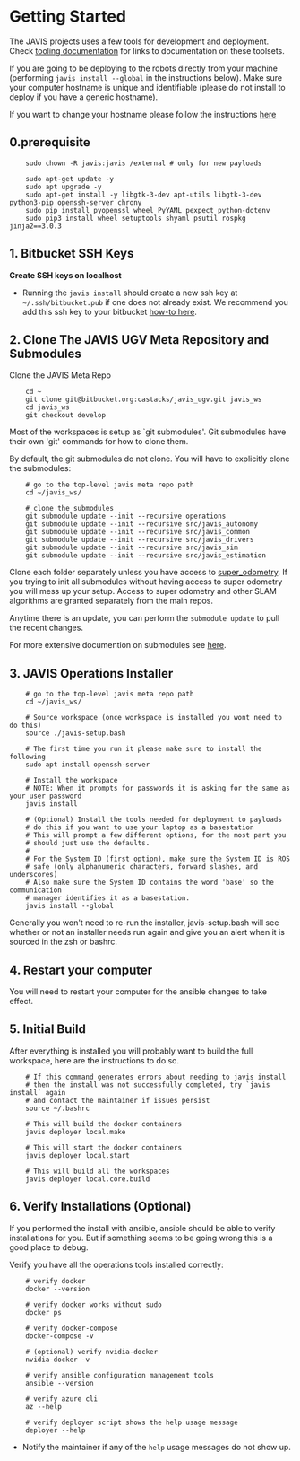 # Getting Started

The JAVIS projects uses a few tools for development and deployment. Check [tooling documentation](tooling_documentation.md) for links to documentation on these toolsets.

If you are going to be deploying to the robots directly from your machine (performing `javis install --global` in the instructions below). Make sure your computer hostname is unique and identifiable (please do not install to deploy if you have a generic hostname).

If you want to change your hostname please follow the instructions [here](https://www.cyberciti.biz/faq/ubuntu-change-hostname-command/)

## 0.prerequisite

        sudo chown -R javis:javis /external # only for new payloads
        
        sudo apt-get update -y
        sudo apt upgrade -y
        sudo apt-get install -y libgtk-3-dev apt-utils libgtk-3-dev python3-pip openssh-server chrony
        sudo pip install pyopenssl wheel PyYAML pexpect python-dotenv
        sudo pip3 install wheel setuptools shyaml psutil rospkg jinja2==3.0.3
        
## 1. Bitbucket SSH Keys

**Create SSH keys on localhost**

- Running the `javis install` should create a new ssh key at `~/.ssh/bitbucket.pub` if one does not already exist. We recommend you add this ssh key to your bitbucket [how-to here](https://support.atlassian.com/bitbucket-cloud/docs/set-up-an-ssh-key/).

## 2. Clone The JAVIS UGV Meta Repository  and Submodules

Clone the JAVIS Meta Repo

        cd ~
        git clone git@bitbucket.org:castacks/javis_ugv.git javis_ws
        cd javis_ws
        git checkout develop

Most of the workspaces is setup as `git submodules'. Git submodules have their own 'git' commands for how to clone them.

By default, the git submodules do not clone. You will have to explicitly clone the submodules:

        # go to the top-level javis meta repo path
        cd ~/javis_ws/

        # clone the submodules
        git submodule update --init --recursive operations
        git submodule update --init --recursive src/javis_autonomy
        git submodule update --init --recursive src/javis_common
        git submodule update --init --recursive src/javis_drivers
        git submodule update --init --recursive src/javis_sim
        git submodule update --init --recursive src/javis_estimation

Clone each folder separately unless you have access to [super_odometry](src/javis_estimation/super_odometry]). If you trying to init all submodules without having access to super odometry you will mess up your setup. Access to super odometry and other SLAM algorithms are granted separately from the main repos.

Anytime there is an update, you can perform the `submodule update` to pull the recent changes.

For more extensive documention on submodules see [here](https://git-scm.com/book/en/v2/Git-Tools-Submodules).


## 3. JAVIS Operations Installer

        # go to the top-level javis meta repo path
        cd ~/javis_ws/

        # Source workspace (once workspace is installed you wont need to do this)
        source ./javis-setup.bash

        # The first time you run it please make sure to install the following
        sudo apt install openssh-server

        # Install the workspace
        # NOTE: When it prompts for passwords it is asking for the same as your user password
        javis install

        # (Optional) Install the tools needed for deployment to payloads
        # do this if you want to use your laptop as a basestation
        # This will prompt a few different options, for the most part you
        # should just use the defaults.
        #
        # For the System ID (first option), make sure the System ID is ROS
        # safe (only alphanumeric characters, forward slashes, and underscores)
        # Also make sure the System ID contains the word 'base' so the communication
        # manager identifies it as a basestation.
        javis install --global

Generally you won't need to re-run the installer, javis-setup.bash will see whether or not an installer needs run again and give you an alert when it is sourced in the zsh or bashrc.

## 4. Restart your computer

You will need to restart your computer for the ansible changes to take effect.

## 5. Initial Build

After everything is installed you will probably want to build the full workspace, here are the instructions to do so.

        # If this command generates errors about needing to javis install
        # then the install was not successfully completed, try `javis install` again
        # and contact the maintainer if issues persist
        source ~/.bashrc

        # This will build the docker containers
        javis deployer local.make

        # This will start the docker containers
        javis deployer local.start

        # This will build all the workspaces
        javis deployer local.core.build

## 6. Verify Installations (Optional)

If you performed the install with ansible, ansible should be able to verify installations for you. But if something seems to be going wrong this is a good place to debug.

Verify you have all the operations tools installed correctly:

        # verify docker
        docker --version

        # verify docker works without sudo
        docker ps

        # verify docker-compose
        docker-compose -v

        # (optional) verify nvidia-docker
        nvidia-docker -v

        # verify ansible configuration management tools
        ansible --version

        # verify azure cli
        az --help

        # verify deployer script shows the help usage message
        deployer --help

- Notify the maintainer if any of the `help` usage messages do not show up.
